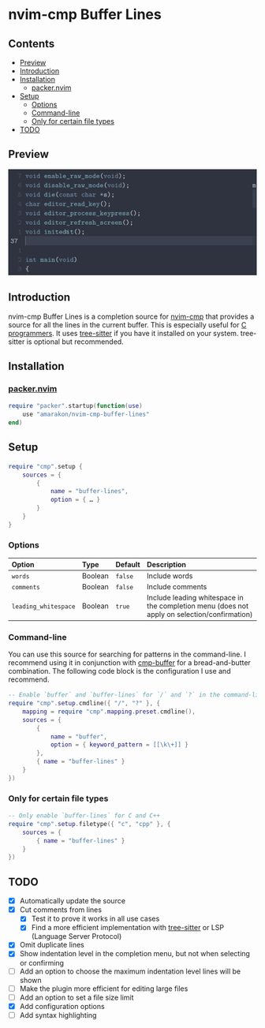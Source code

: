 nvim-cmp Buffer Lines
================

## Contents

- <a href="#preview" id="toc-preview">Preview</a>
- <a href="#introduction" id="toc-introduction">Introduction</a>
- <a href="#installation" id="toc-installation">Installation</a>
  - <a href="#packernvim" id="toc-packernvim">packer.nvim</a>
- <a href="#setup" id="toc-setup">Setup</a>
  - <a href="#options" id="toc-options">Options</a>
  - <a href="#command-line" id="toc-command-line">Command-line</a>
  - <a href="#only-for-certain-file-types"
    id="toc-only-for-certain-file-types">Only for certain file types</a>
- <a href="#todo" id="toc-todo">TODO</a>

## Preview

![](preview.gif)

## Introduction

nvim-cmp Buffer Lines is a completion source for
[nvim-cmp](https://github.com/hrsh7th/nvim-cmp) that provides a source
for all the lines in the current buffer. This is especially useful for
[C programmers](#only-for-certain-file-types). It uses
[tree-sitter](https://github.com/nvim-treesitter/nvim-treesitter) if you
have it installed on your system. tree-sitter is optional but
recommended.

## Installation

### [packer.nvim](https://github.com/wbthomason/packer.nvim)

``` lua
require "packer".startup(function(use)
    use "amarakon/nvim-cmp-buffer-lines"
end)
```

## Setup

``` lua
require "cmp".setup {
    sources = {
        {
            name = "buffer-lines",
            option = { … }
        }
    }
}
```

### Options

| Option               | Type    | Default | Description                                                                                  |
|:---------------------|:--------|:--------|:---------------------------------------------------------------------------------------------|
| `words`              | Boolean | `false` | Include words                                                                                |
| `comments`           | Boolean | `false` | Include comments                                                                             |
| `leading_whitespace` | Boolean | `true`  | Include leading whitespace in the completion menu (does not apply on selection/confirmation) |

### Command-line

You can use this source for searching for patterns in the command-line.
I recommend using it in conjunction with
[cmp-buffer](https://github.com/hrsh7th/cmp-buffer) for a
bread-and-butter combination. The following code block is the
configuration I use and recommend.

``` lua
-- Enable `buffer` and `buffer-lines` for `/` and `?` in the command-line
require "cmp".setup.cmdline({ "/", "?" }, {
    mapping = require "cmp".mapping.preset.cmdline(),
    sources = {
        {
            name = "buffer",
            option = { keyword_pattern = [[\k\+]] }
        },
        { name = "buffer-lines" }
    }
})
```

### Only for certain file types

``` lua
-- Only enable `buffer-lines` for C and C++
require "cmp".setup.filetype({ "c", "cpp" }, {
    sources = {
        { name = "buffer-lines" }
    }
})
```

## TODO

- [x] Automatically update the source
- [x] Cut comments from lines
  - [x] Test it to prove it works in all use cases
  - [x] Find a more efficient implementation with
    [tree-sitter](https://github.com/nvim-treesitter/nvim-treesitter) or
    LSP (Language Server Protocol)
- [x] Omit duplicate lines
- [x] Show indentation level in the completion menu, but not when
  selecting or confirming
- [ ] Add an option to choose the maximum indentation level lines will
  be shown
- [ ] Make the plugin more efficient for editing large files
- [ ] Add an option to set a file size limit
- [x] Add configuration options
- [ ] Add syntax highlighting
